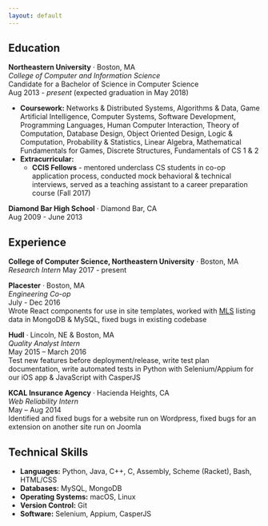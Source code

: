 ```yaml
---
layout: default
---
```


Education
---
**Northeastern University** · Boston, MA  
*College of Computer and Information Science*  
Candidate for a Bachelor of Science in Computer Science  
Aug 2013 - *present* (expected graduation in May 2018)  
* **Coursework:** Networks & Distributed Systems, Algorithms & Data, Game Artificial Intelligence, Computer Systems, Software Development, Programming Languages, Human Computer Interaction, Theory of Computation, Database Design, Object Oriented Design, Logic & Computation, Probability & Statistics, Linear Algebra, Mathematical Fundamentals for Games, Discrete Structures, Fundamentals of CS 1 & 2
* **Extracurricular:** 
	* **CCIS Fellows** - mentored underclass CS students in co-op application process, conducted mock behavioral & technical interviews, served as a teaching assistant to a career preparation course (Fall 2017)

**Diamond Bar High School** · Diamond Bar, CA  
Aug 2009 - June 2013  

Experience
---
**College of Computer Science, Northeastern University** · Boston, MA
*Research Intern*
May 2017 - present

**Placester** · Boston, MA  
*Engineering Co-op*  
July - Dec 2016  
Wrote React components for use in site templates, worked with [MLS](https://en.wikipedia.org/wiki/Multiple_listing_service) listing data in MongoDB & MySQL, fixed bugs in existing codebase  

**Hudl** · Lincoln, NE & Boston, MA  
*Quality Analyst Intern*  
May 2015 – March 2016  
Test new features before deployment/release, write test plan documentation, write automated tests in Python with Selenium/Appium for our iOS app & JavaScript with CasperJS  

**KCAL Insurance Agency** · Hacienda Heights, CA  
*Web Reliability Intern*  
May – Aug 2014  
Identified and fixed bugs for a website run on Wordpress, fixed bugs for an extension on another site run on Joomla

Technical Skills
---
* **Languages:** Python, Java, C++, C, Assembly, Scheme (Racket), Bash, HTML/CSS
* **Databases:** MySQL, MongoDB
* **Operating Systems:** macOS, Linux
* **Version Control:** Git
* **Software:** Selenium, Appium, CasperJS
